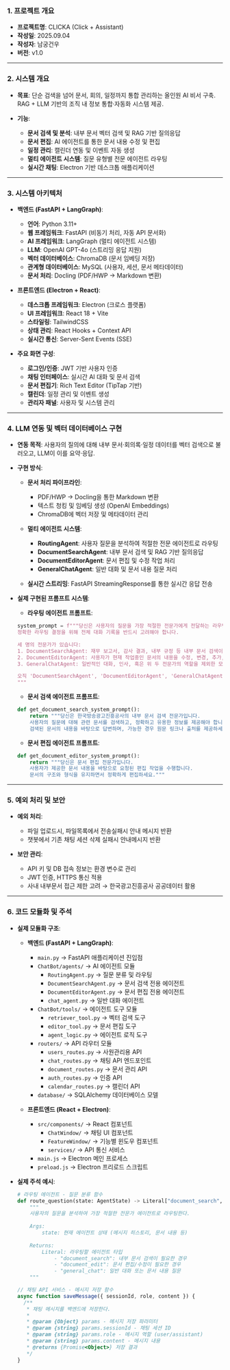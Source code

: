 ### 1. 프로젝트 개요

* **프로젝트명**: CLICKA (Click + Assistant)
* **작성일**: 2025.09.04
* **작성자**: 남궁건우
* **버전**: v1.0

---

### 2. 시스템 개요

* **목표**: 단순 검색을 넘어 문서, 회의, 일정까지 통합 관리하는 올인원 AI 비서 구축. RAG + LLM 기반의 조직 내 정보 통합·자동화 시스템 제공.
* **기능**:

  * **문서 검색 및 분석**: 내부 문서 벡터 검색 및 RAG 기반 질의응답
  * **문서 편집**: AI 에이전트를 통한 문서 내용 수정 및 편집
  * **일정 관리**: 캘린더 연동 및 이벤트 자동 생성
  * **멀티 에이전트 시스템**: 질문 유형별 전문 에이전트 라우팅
  * **실시간 채팅**: Electron 기반 데스크톱 애플리케이션

---

### 3. 시스템 아키텍처

* **백엔드 (FastAPI + LangGraph)**:

  * **언어**: Python 3.11+
  * **웹 프레임워크**: FastAPI (비동기 처리, 자동 API 문서화)
  * **AI 프레임워크**: LangGraph (멀티 에이전트 시스템)
  * **LLM**: OpenAI GPT-4o (스트리밍 응답 지원)
  * **벡터 데이터베이스**: ChromaDB (문서 임베딩 저장)
  * **관계형 데이터베이스**: MySQL (사용자, 세션, 문서 메타데이터)
  * **문서 처리**: Docling (PDF/HWP → Markdown 변환)

* **프론트엔드 (Electron + React)**:

  * **데스크톱 프레임워크**: Electron (크로스 플랫폼)
  * **UI 프레임워크**: React 18 + Vite
  * **스타일링**: TailwindCSS
  * **상태 관리**: React Hooks + Context API
  * **실시간 통신**: Server-Sent Events (SSE)

* **주요 화면 구성**:

  * **로그인/인증**: JWT 기반 사용자 인증
  * **채팅 인터페이스**: 실시간 AI 대화 및 문서 검색
  * **문서 편집기**: Rich Text Editor (TipTap 기반)
  * **캘린더**: 일정 관리 및 이벤트 생성
  * **관리자 패널**: 사용자 및 시스템 관리

---

### 4. LLM 연동 및 벡터 데이터베이스 구현

* **연동 목적**: 사용자의 질의에 대해 내부 문서·회의록·일정 데이터를 벡터 검색으로 불러오고, LLM이 이를 요약·응답.

* **구현 방식**:

  * **문서 처리 파이프라인**: 
    - PDF/HWP → Docling을 통한 Markdown 변환
    - 텍스트 청킹 및 임베딩 생성 (OpenAI Embeddings)
    - ChromaDB에 벡터 저장 및 메타데이터 관리
  
  * **멀티 에이전트 시스템**:
    - **RoutingAgent**: 사용자 질문을 분석하여 적절한 전문 에이전트로 라우팅
    - **DocumentSearchAgent**: 내부 문서 검색 및 RAG 기반 질의응답
    - **DocumentEditorAgent**: 문서 편집 및 수정 작업 처리
    - **GeneralChatAgent**: 일반 대화 및 문서 내용 질문 처리
  
  * **실시간 스트리밍**: FastAPI StreamingResponse를 통한 실시간 응답 전송

* **실제 구현된 프롬프트 시스템**:

  * **라우팅 에이전트 프롬프트**:
  ```python
  system_prompt = f"""당신은 사용자의 질문을 가장 적절한 전문가에게 전달하는 라우팅 전문가입니다.
  정확한 라우팅 결정을 위해 전체 대화 기록을 반드시 고려해야 합니다.

  세 명의 전문가가 있습니다:
  1. DocumentSearchAgent: 재무 보고서, 감사 결과, 내부 규정 등 내부 문서 검색이 필요한 질문
  2. DocumentEditorAgent: 사용자가 현재 작업중인 문서의 내용을 수정, 변경, 추가, 삭제하는 명령
  3. GeneralChatAgent: 일반적인 대화, 인사, 혹은 위 두 전문가의 역할을 제외한 모든 질문

  오직 'DocumentSearchAgent', 'DocumentEditorAgent', 'GeneralChatAgent' 중 하나로만 대답하십시오.
  """
  ```

  * **문서 검색 에이전트 프롬프트**:
  ```python
  def get_document_search_system_prompt():
      return """당신은 한국방송광고진흥공사의 내부 문서 검색 전문가입니다.
      사용자의 질문에 대해 관련 문서를 검색하고, 정확하고 유용한 정보를 제공해야 합니다.
      검색된 문서의 내용을 바탕으로 답변하며, 가능한 경우 원문 링크나 출처를 제공하세요."""
  ```

  * **문서 편집 에이전트 프롬프트**:
  ```python
  def get_document_editor_system_prompt():
      return """당신은 문서 편집 전문가입니다.
      사용자가 제공한 문서 내용을 바탕으로 요청된 편집 작업을 수행합니다.
      문서의 구조와 형식을 유지하면서 정확하게 편집하세요."""
  ```

---

### 5. 예외 처리 및 보안

* **예외 처리**:
  * 파일 업로드시, 파일목록에서 전송실패시 안내 메시지 반환
  * 챗봇에서 기존 채팅 세션 삭제 실패시 안내메시지 반환

* **보안 관리**:

  * API 키 및 DB 접속 정보는 환경 변수로 관리
  * JWT 인증, HTTPS 통신 적용
  * 사내 내부문서 접근 제한 고려 → 한국광고진흥공사 공공데이터 활용

---

### 6. 코드 모듈화 및 주석

* **실제 모듈화 구조**:

  * **백엔드 (FastAPI + LangGraph)**:
    * `main.py` → FastAPI 애플리케이션 진입점
    * `ChatBot/agents/` → AI 에이전트 모듈
      - `RoutingAgent.py` → 질문 분류 및 라우팅
      - `DocumentSearchAgent.py` → 문서 검색 전용 에이전트
      - `DocumentEditorAgent.py` → 문서 편집 전용 에이전트
      - `chat_agent.py` → 일반 대화 에이전트
    * `ChatBot/tools/` → 에이전트 도구 모듈
      - `retriever_tool.py` → 벡터 검색 도구
      - `editor_tool.py` → 문서 편집 도구
      - `agent_logic.py` → 에이전트 로직 도구
    * `routers/` → API 라우터 모듈
      - `users_routes.py` →  사원관리용 API
      - `chat_routes.py` → 채팅 API 엔드포인트
      - `document_routes.py` → 문서 관리 API
      - `auth_routes.py` → 인증 API
      - `calendar_routes.py` → 캘린더 API
    * `database/` → SQLAlchemy 데이터베이스 모델

  * **프론트엔드 (React + Electron)**:
    * `src/components/` → React 컴포넌트
      - `ChatWindow/` → 채팅 UI 컴포넌트
      - `FeatureWindow/` → 기능별 윈도우 컴포넌트
      - `services/` → API 통신 서비스
    * `main.js` → Electron 메인 프로세스
    * `preload.js` → Electron 프리로드 스크립트

* **실제 주석 예시**:

  ```python
  # 라우팅 에이전트 - 질문 분류 함수
  def route_question(state: AgentState) -> Literal["document_search", "general_chat", "document_edit"]:
      """
      사용자의 질문을 분석하여 가장 적절한 전문가 에이전트로 라우팅한다.
      
      Args:
          state: 현재 에이전트 상태 (메시지 히스토리, 문서 내용 등)
      
      Returns:
          Literal: 라우팅할 에이전트 타입
              - "document_search": 내부 문서 검색이 필요한 경우
              - "document_edit": 문서 편집/수정이 필요한 경우  
              - "general_chat": 일반 대화 또는 문서 내용 질문
      """
  ```

  ```javascript
  // 채팅 API 서비스 - 메시지 저장 함수
  async function saveMessage({ sessionId, role, content }) {
    /**
     * 채팅 메시지를 백엔드에 저장한다.
     * 
     * @param {Object} params - 메시지 저장 파라미터
     * @param {string} params.sessionId - 채팅 세션 ID
     * @param {string} params.role - 메시지 역할 (user/assistant)
     * @param {string} params.content - 메시지 내용
     * @returns {Promise<Object>} 저장 결과
     */
  }
  ```
  
